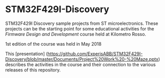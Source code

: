 # STM32F429I-Discovery
STM32F429I Discovery sample projects from ST microelectronics.
These projects can be the starting point for some educational activities for the *Firmware Design and Development* course held at Kilometro Rosso.

1st edition of the course was held in May 2018

This [presentation] (https://github.com/ExperisABB/STM32F429I-Discovery/blob/master/Documents/Project%20Work%20-%20Maze.pptx) describes the activities in the course and their connection to the various releases of this repository. 
